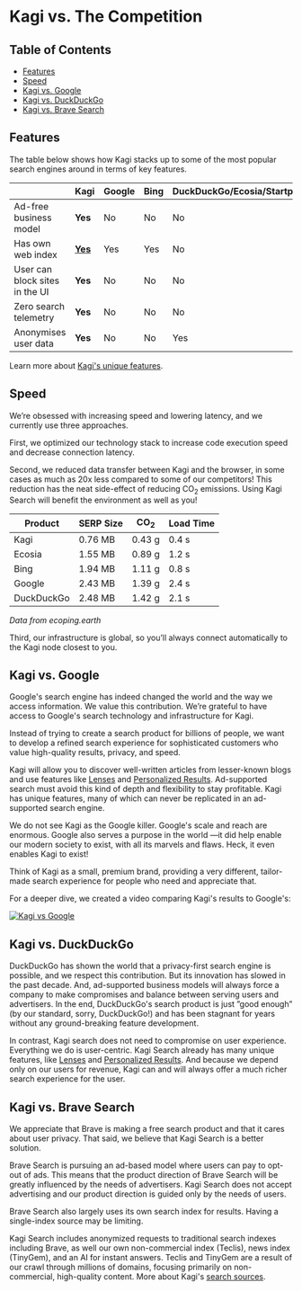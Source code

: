 # Kagi vs. The Competition


## Table of Contents

- [Features](#features)
- [Speed](#speed)
- [Kagi vs. Google](#kagi-vs-google)
- [Kagi vs. DuckDuckGo](#kagi-vs-duckduckgo)
- [Kagi vs. Brave Search](#kagi-vs-brave-search)

## Features

The table below shows how Kagi stacks up to some of the most popular search engines around in terms of key features.

|  | Kagi | Google | Bing | DuckDuckGo/Ecosia/Startpage | Brave | 
| --- | --- | --- | --- | --- | --- | 
| Ad-free business model | **Yes** | No | No | No | No | 
| Has own web index | **[Yes](../search-details/search-sources.html)** | Yes | Yes | No | Yes | 
| User can block sites in the UI | **Yes** | No | No | No | Yes | 
| Zero search telemetry | **Yes** | No | No | No | No | 
| Anonymises user data | **Yes** | No | No | Yes | Yes | 

Learn more about [Kagi's unique features](https://blog.kagi.com/kagi-features).


## Speed

We’re obsessed with increasing speed and lowering latency, and we currently use three approaches.

First, we optimized our technology stack to increase code execution speed and decrease connection latency.

Second, we reduced data transfer between Kagi and the browser, in some cases as much as 20x less compared to some of our competitors! This reduction has the neat side-effect of reducing CO<sub>2</sub> emissions. Using Kagi Search will benefit the environment as well as you!

| Product | SERP Size | CO<sub>2</sub> | Load Time |
| --- | --- | --- | --- |
| Kagi | 0.76 MB | 0.43 g | 0.4 s |
| Ecosia | 1.55 MB | 0.89 g | 1.2 s |
| Bing | 1.94 MB | 1.11 g | 0.8 s |
| Google | 2.43 MB | 1.39 g | 2.4 s |
| DuckDuckGo | 2.48 MB | 1.42 g | 2.1 s |
*Data from ecoping.earth*

Third, our infrastructure is global, so you’ll always connect automatically to the Kagi node closest to you.

## Kagi vs. Google

Google's search engine has indeed changed the world and the way we access information. We value this contribution. We’re grateful to have access to Google's search technology and infrastructure for Kagi.

Instead of trying to create a search product for billions of people, we want to develop a refined search experience for sophisticated customers who value high-quality results, privacy, and speed.

Kagi will allow you to discover well-written articles from lesser-known blogs and use features like [Lenses](../features/lenses.md) and [Personalized Results](../features/website-info-personalized-results.md#personalized_results). Ad-supported search must avoid this kind of depth and flexibility to stay profitable. Kagi has unique features, many of which can never be replicated in an ad-supported search engine.

We do not see Kagi as the Google killer. Google's scale and reach are enormous. Google also serves a purpose in the world —it did help enable our modern society to exist, with all its marvels and flaws. Heck, it even enables Kagi to exist!

Think of Kagi as a small, premium brand, providing a very different, tailor-made search experience for people who need and appreciate that.

For a deeper dive, we created a video comparing Kagi's results to Google's:

[![Kagi vs Google](https://github.com/user-attachments/assets/d6ed2b91-920b-4ba1-9c8f-1d6ef5d749a4)](https://www.youtube.com/watch?v=7ZLOBHAtjxk)


## Kagi vs. DuckDuckGo

DuckDuckGo has shown the world that a privacy-first search engine is possible, and we respect this contribution. But its innovation has slowed in the past decade. And, ad-supported business models will always force a company to make compromises and balance between serving users and advertisers. In the end, DuckDuckGo's search product is just ”good enough” (by our standard, sorry, DuckDuckGo!) and has been stagnant for years without any ground-breaking feature development.

In contrast, Kagi search does not need to compromise on user experience. Everything we do is user-centric. Kagi Search already has many unique features, like [Lenses](../features/lenses.md) and [Personalized Results](../features/website-info-personalized-results.md#personalized_results). And because we depend only on our users for revenue, Kagi can and will always offer a much richer search experience for the user.

## Kagi vs. Brave Search

We appreciate that Brave is making a free search product and that it cares about user privacy. That said, we believe that Kagi Search is a better solution.

Brave Search is pursuing an ad-based model where users can pay to opt-out of ads. This means that the product direction of Brave Search will be greatly influenced by the needs of advertisers. Kagi Search does not accept advertising and our product direction is guided only by the needs of users.

Brave Search also largely uses its own search index for results. Having a single-index source may be limiting.

Kagi Search includes anonymized requests to traditional search indexes including Brave, as well our own non-commercial index (Teclis), news index (TinyGem), and an AI for instant answers. Teclis and TinyGem are a result of our crawl through millions of domains, focusing primarily on non-commercial, high-quality content. More about Kagi's [search sources](../search-details/search-sources.md).
